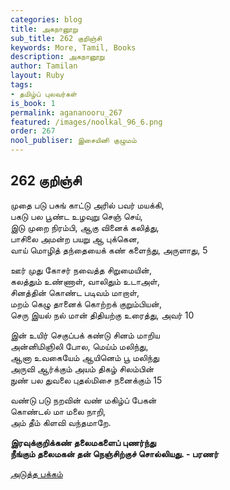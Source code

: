 ```yaml
---
categories: blog
title: அகநானூறு
sub_title: 262 குறிஞ்சி
keywords: More, Tamil, Books
description: அகநானூறு
author: Tamilan
layout: Ruby
tags:
- தமிழ்ப் புலவர்கள்
is_book: 1
permalink: agananooru_267
featured: /images/noolkal_96_6.png
order: 267
nool_publiser: இசையினி குழுமம்
---
```



## 262 குறிஞ்சி

முதை படு பசுங் காட்டு அரில் பவர் மயக்கி,  
பகடு பல பூண்ட உழவுறு செஞ் செய்,  
இடு முறை நிரம்பி, ஆகு வினைக் கலித்து,  
பாசிலை அமன்ற பயறு ஆ புக்கென,  
வாய் மொழித் தந்தையைக் கண் களைந்து, அருளாது, 5

ஊர் முது கோசர் நவைத்த சிறுமையின்,  
கலத்தும் உண்ணாள், வாலிதும் உடாஅள்,  
சினத்தின் கொண்ட படிவம் மாறாள்,  
மறம் கெழு தானைக் கொற்றக் குறும்பியன்,  
செரு இயல் நல் மான் திதியற்கு உரைத்து, அவர் 10

இன் உயிர் செகுப்பக் கண்டு சினம் மாறிய  
அன்னிமிஞிலி போல, மெய்ம் மலிந்து,  
ஆனா உவகையேம் ஆயினெம் பூ மலிந்து  
அருவி ஆர்க்கும் அயம் திகழ் சிலம்பின்  
நுண் பல துவலை புதல்மிசை நனைக்கும் 15

வண்டு படு நறவின் வண் மகிழ்ப் பேகன்  
கொண்டல் மா மலை நாறி,  
அம் தீம் கிளவி வந்தமாறே.

**இரவுக்குறிக்கண் தலைமகளைப் புணர்ந்து  
நீங்கும் தலைமகன் தன் நெஞ்சிற்குச் சொல்லியது. - பரணர்**

[அடுத்த பக்கம்](agananooru_268)